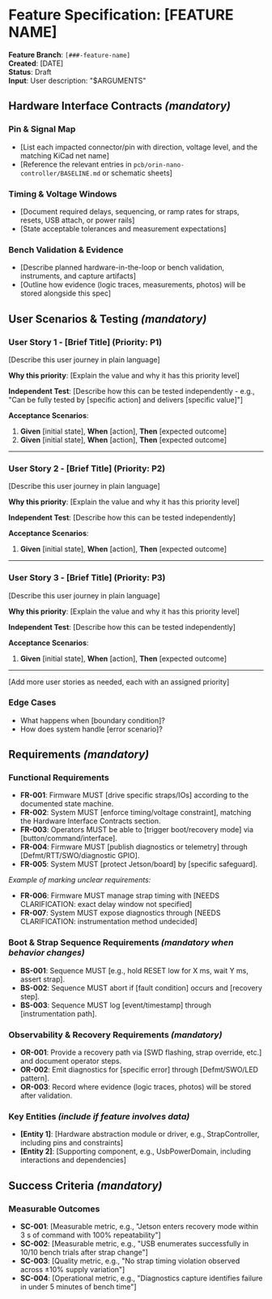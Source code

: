 # Feature Specification: [FEATURE NAME]

**Feature Branch**: `[###-feature-name]`  
**Created**: [DATE]  
**Status**: Draft  
**Input**: User description: "$ARGUMENTS"

## Hardware Interface Contracts *(mandatory)*

### Pin & Signal Map

- [List each impacted connector/pin with direction, voltage level, and the matching KiCad net name]
- [Reference the relevant entries in `pcb/orin-nano-controller/BASELINE.md` or schematic sheets]

### Timing & Voltage Windows

- [Document required delays, sequencing, or ramp rates for straps, resets, USB attach, or power rails]
- [State acceptable tolerances and measurement expectations]

### Bench Validation & Evidence

- [Describe planned hardware-in-the-loop or bench validation, instruments, and capture artifacts]
- [Outline how evidence (logic traces, measurements, photos) will be stored alongside this spec]

## User Scenarios & Testing *(mandatory)*

<!--
  IMPORTANT: User stories should be PRIORITIZED as user journeys ordered by importance.
  Each user story/journey must be INDEPENDENTLY TESTABLE - meaning if you implement just ONE of them,
  you should still have a viable MVP (Minimum Viable Product) that delivers value.
  
  Assign priorities (P1, P2, P3, etc.) to each story, where P1 is the most critical.
  Think of each story as a standalone slice of functionality that can be:
  - Developed independently
  - Tested independently
  - Deployed independently
  - Demonstrated to users independently
-->

### User Story 1 - [Brief Title] (Priority: P1)

[Describe this user journey in plain language]

**Why this priority**: [Explain the value and why it has this priority level]

**Independent Test**: [Describe how this can be tested independently - e.g., "Can be fully tested by [specific action] and delivers [specific value]"]

**Acceptance Scenarios**:

1. **Given** [initial state], **When** [action], **Then** [expected outcome]
2. **Given** [initial state], **When** [action], **Then** [expected outcome]

---

### User Story 2 - [Brief Title] (Priority: P2)

[Describe this user journey in plain language]

**Why this priority**: [Explain the value and why it has this priority level]

**Independent Test**: [Describe how this can be tested independently]

**Acceptance Scenarios**:

1. **Given** [initial state], **When** [action], **Then** [expected outcome]

---

### User Story 3 - [Brief Title] (Priority: P3)

[Describe this user journey in plain language]

**Why this priority**: [Explain the value and why it has this priority level]

**Independent Test**: [Describe how this can be tested independently]

**Acceptance Scenarios**:

1. **Given** [initial state], **When** [action], **Then** [expected outcome]

---

[Add more user stories as needed, each with an assigned priority]

### Edge Cases

<!--
  ACTION REQUIRED: The content in this section represents placeholders.
  Fill them out with the right edge cases.
-->

- What happens when [boundary condition]?
- How does system handle [error scenario]?

## Requirements *(mandatory)*

<!--
  ACTION REQUIRED: The content in this section represents placeholders.
  Fill them out with the right functional requirements.
-->

### Functional Requirements

- **FR-001**: Firmware MUST [drive specific straps/IOs] according to the documented state machine.
- **FR-002**: System MUST [enforce timing/voltage constraint], matching the Hardware Interface Contracts section.  
- **FR-003**: Operators MUST be able to [trigger boot/recovery mode] via [button/command/interface].
- **FR-004**: Firmware MUST [publish diagnostics or telemetry] through [Defmt/RTT/SWO/diagnostic GPIO].
- **FR-005**: System MUST [protect Jetson/board] by [specific safeguard].

*Example of marking unclear requirements:*

- **FR-006**: Firmware MUST manage strap timing with [NEEDS CLARIFICATION: exact delay window not specified]
- **FR-007**: System MUST expose diagnostics through [NEEDS CLARIFICATION: instrumentation method undecided]

### Boot & Strap Sequence Requirements *(mandatory when behavior changes)*

- **BS-001**: Sequence MUST [e.g., hold RESET low for X ms, wait Y ms, assert strap].
- **BS-002**: Sequence MUST abort if [fault condition] occurs and [recovery step].
- **BS-003**: Sequence MUST log [event/timestamp] through [instrumentation path].

### Observability & Recovery Requirements *(mandatory)*

- **OR-001**: Provide a recovery path via [SWD flashing, strap override, etc.] and document operator steps.
- **OR-002**: Emit diagnostics for [specific error] through [Defmt/SWO/LED pattern].
- **OR-003**: Record where evidence (logic traces, photos) will be stored after validation.

### Key Entities *(include if feature involves data)*

- **[Entity 1]**: [Hardware abstraction module or driver, e.g., StrapController, including pins and constraints]
- **[Entity 2]**: [Supporting component, e.g., UsbPowerDomain, including interactions and dependencies]

## Success Criteria *(mandatory)*

<!--
  ACTION REQUIRED: Define measurable success criteria.
  These must be technology-agnostic and measurable.
-->

### Measurable Outcomes

- **SC-001**: [Measurable metric, e.g., "Jetson enters recovery mode within 3 s of command with 100% repeatability"]
- **SC-002**: [Measurable metric, e.g., "USB enumerates successfully in 10/10 bench trials after strap change"]
- **SC-003**: [Quality metric, e.g., "No strap timing violation observed across ±10% supply variation"]
- **SC-004**: [Operational metric, e.g., "Diagnostics capture identifies failure in under 5 minutes of bench time"]
